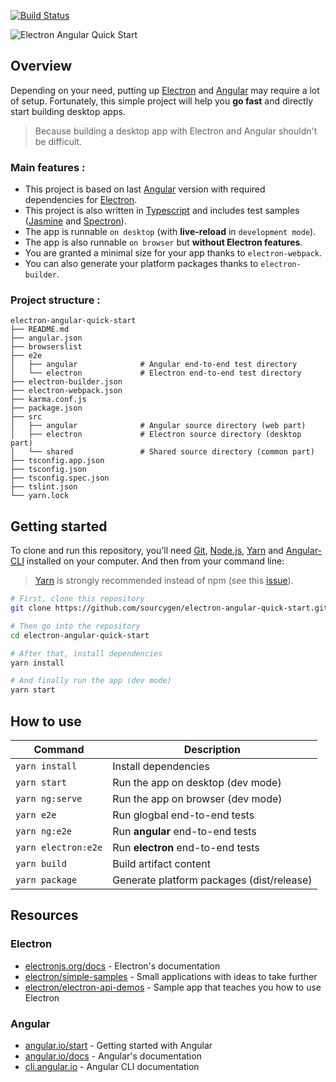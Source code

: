 [![Build Status](https://travis-ci.org/sourcygen/electron-angular-quick-start.svg?branch=master)](https://travis-ci.org/sourcygen/electron-angular-quick-start)

![Electron Angular Quick Start](https://repository-images.githubusercontent.com/256546297/5eb5eb80-8ad1-11ea-87e4-a93b57e7590d)

## Overview

Depending on your need, putting up [Electron](https://www.electronjs.org/ "Electron") and [Angular](https://angular.io/ "Angular") may require a lot of setup. Fortunately, this simple project will help you **go fast** and directly start building desktop apps.

> Because building a desktop app with Electron and Angular shouldn't be difficult.

### Main features :

- This project is based on last [Angular](https://angular.io/ "Angular") version with required dependencies for [Electron](https://www.electronjs.org/ "Electron").
- This project is also written in [Typescript](https://www.typescriptlang.org/) and includes test samples ([Jasmine](https://jasmine.github.io/) and [Spectron](https://www.electronjs.org/spectron)).
- The app is runnable `on desktop` (with **live-reload** in `development mode`).
- The app is also runnable `on browser` but **without Electron features**.
- You are granted a minimal size for your app thanks to `electron-webpack`.
- You can also generate your platform packages thanks to `electron-builder`.

### Project structure :

```
electron-angular-quick-start
├── README.md
├── angular.json
├── browserslist
├── e2e
│   ├── angular              # Angular end-to-end test directory
│   └── electron             # Electron end-to-end test directory
├── electron-builder.json
├── electron-webpack.json
├── karma.conf.js
├── package.json
├── src
│   ├── angular              # Angular source directory (web part)
│   ├── electron             # Electron source directory (desktop part)
│   └── shared               # Shared source directory (common part)
├── tsconfig.app.json
├── tsconfig.json
├── tsconfig.spec.json
├── tslint.json
└── yarn.lock
```

## Getting started

To clone and run this repository, you'll need [Git](https://git-scm.com), [Node.js](https://nodejs.org/en/download/), [Yarn](https://classic.yarnpkg.com/fr/docs/install) and [Angular-CLI](https://angular.io/cli) installed on your computer. And then from your command line:

> [Yarn](http://yarnpkg.com/) is strongly recommended instead of npm (see this [issue](https://github.com/electron-userland/electron-builder/issues/1147#issuecomment-276284477)).

```bash
# First, clone this repository
git clone https://github.com/sourcygen/electron-angular-quick-start.git

# Then go into the repository
cd electron-angular-quick-start

# After that, install dependencies
yarn install

# And finally run the app (dev mode)
yarn start
```

## How to use

| Command             | Description                               |
| ------------------- | ----------------------------------------- |
| `yarn install`      | Install dependencies                      |
| `yarn start`        | Run the app on desktop (dev mode)         |
| `yarn ng:serve`     | Run the app on browser (dev mode)         |
| `yarn e2e`          | Run glogbal end-to-end tests              |
| `yarn ng:e2e`       | Run **angular** end-to-end tests          |
| `yarn electron:e2e` | Run **electron** end-to-end tests         |
| `yarn build`        | Build artifact content                    |
| `yarn package`      | Generate platform packages (dist/release) |

## Resources

### Electron

- [electronjs.org/docs](https://electronjs.org/docs) - Electron's documentation
- [electron/simple-samples](https://github.com/electron/simple-samples) - Small applications with ideas to take further
- [electron/electron-api-demos](https://github.com/electron/electron-api-demos) - Sample app that teaches you how to use Electron

### Angular

- [angular.io/start](https://angular.io/start) - Getting started with Angular
- [angular.io/docs](https://angular.io/docs) - Angular's documentation
- [cli.angular.io](https://cli.angular.io/) - Angular CLI documentation
